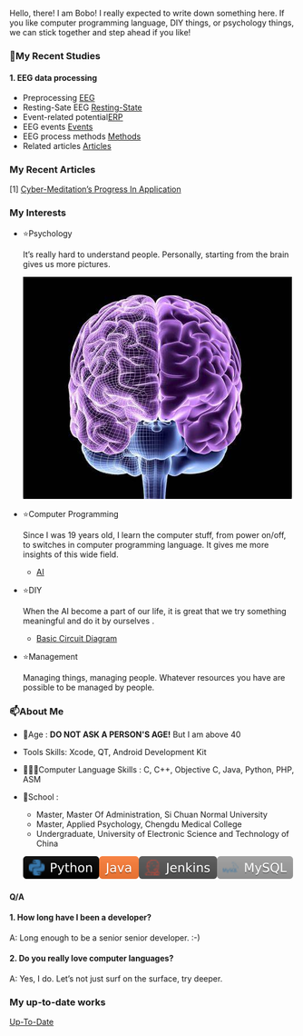 Hello, there! I am Bobo! I really expected to write down something here. If you like computer programming language, DIY things, or psychology things, we can stick together and step ahead if you like!

### 👀My Recent Studies

#### 1. EEG data processing

- Preprocessing [EEG](EEG.md#Preprocessing)
- Resting-Sate EEG [Resting-State](RestingEEG.md)
- Event-related potential[ERP](ERP.md)
- EEG events [Events](EEG-events.md)
- EEG process methods [Methods](EEG_Methods.md)
- Related articles [Articles](articles.md)



### My Recent Articles

[1] [Cyber-Meditation’s Progress In Application](https://10.19738/j.cnki.psy.2024.04.070)



### My Interests

- ⭐️Psychology

	It’s really hard to understand people. Personally, starting from the brain gives us more pictures.

	![](refs_pic/README/OIP-C.jpg)

- ⭐️Computer Programming

  Since I was 19 years old, I learn the computer stuff, from power on/off, to switches in computer programming language. It gives me more insights of this wide field.

  - [AI](AI.md)

- ⭐️DIY

  When the AI become a part of our life, it is great that we try something meaningful and do it by ourselves .

  - [Basic Circuit Diagram](ICDesign.md)

- ⭐️Management

	Managing things, managing people. Whatever resources you have are possible to be managed by people.

### **📫About Me**

- 🤔Age : **DO NOT ASK A PERSON'S AGE!** But I am above 40

- Tools Skills: Xcode, QT, Android Development Kit

- 👨🏽‍💻Computer Language Skills : C, C++, Objective C, Java, Python, PHP, ASM

- 🌱School : 

	- Master, Master Of Administration, Si Chuan Normal University
	- Master, Applied Psychology, Chengdu Medical College
	- Undergraduate, University of Electronic Science and Technology of China

  [![Python](refs_pic/README/-Python-black.svg)]()![Java](refs_pic/README/Java-orange.svg)![Jenkins](refs_pic/README/Jenkins-gray.svg)![MySQL](refs_pic/README/-MySQL-lightgray.svg)

#### **Q/A**

#### 1. How long have I been a developer?

A: Long enough to be a senior senior developer. :-)



#### 2. Do you really love computer languages?

A: Yes, I do. Let’s not just surf on the surface, try deeper.



### My up-to-date works

[Up-To-Date](Current_works.md)
